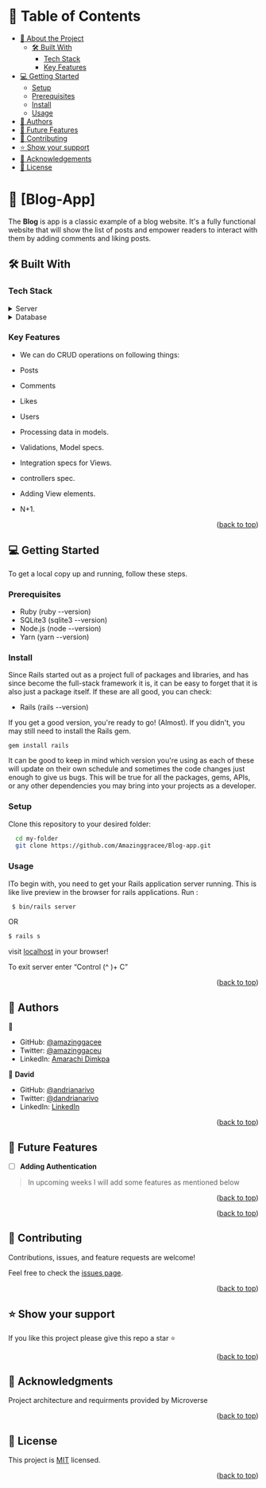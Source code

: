 <!-- TABLE OF CONTENTS -->

# 📗 Table of Contents

- [📖 About the Project](#about-project)
  - [🛠 Built With](#built-with)
    - [Tech Stack](#tech-stack)
    - [Key Features](#key-features)
- [💻 Getting Started](#getting-started)
  - [Setup](#setup)
  - [Prerequisites](#prerequisites)
  - [Install](#install)
  - [Usage](#usage)
- [👥 Authors](#authors)
- [🔭 Future Features](#future-features)
- [🤝 Contributing](#contributing)
- [⭐️ Show your support](#support)
- [🙏 Acknowledgements](#acknowledgements)
- [📝 License](#license)

<!-- PROJECT DESCRIPTION -->

# 📖 [Blog-App] <a name="about-project"></a>

The **Blog** is app is a classic example of a blog website. It's a fully functional website that will show the list of posts and empower readers to interact with them by adding comments and liking posts.

## 🛠 Built With <a name="built-with"></a>

### Tech Stack <a name="tech-stack"></a>

<details>
  <summary>Server</summary>
  <ul>
    <li><a href="https://www.ruby-lang.org/en/">Ruby</a></li>
    <li><a href="https://www.ruby-lang.org/en/">Ruby on Rails</a></li>
  </ul>
</details>

<details>
<summary>Database</summary>
  <ul>
    <li><a href="https://www.postgresql.org/">PostgreSQL</a></li>
  </ul>
</details>

<!-- Features -->

### Key Features <a name="key-features"></a>

- We can do CRUD operations on following things:

- Posts
- Comments
- Likes
- Users
- Processing data in models.
- Validations, Model specs.
- Integration specs for Views.
- controllers spec.
- Adding View elements.
- N+1.
<p align="right">(<a href="#readme-top">back to top</a>)</p>

<!-- LIVE DEMO -->


<!-- GETTING STARTED -->

## 💻 Getting Started <a name="getting-started"></a>

To get a local copy up and running, follow these steps.

### Prerequisites

- Ruby (ruby --version)
- SQLite3 (sqlite3 --version)
- Node.js (node --version)
- Yarn (yarn --version)

### Install

Since Rails started out as a project full of packages and libraries, and has since become the full-stack framework it is, it can be easy to forget that it is also just a package itself.
If these are all good, you can check:

- Rails (rails --version)

If you get a good version, you're ready to go! (Almost).
If you didn't, you may still need to install the Rails gem.

`gem install rails`

It can be good to keep in mind which version you're using as each of these will update on their own schedule and sometimes the code changes just enough to give us bugs. This will be true for all the packages, gems, APIs, or any other dependencies you may bring into your projects as a developer.


### Setup

Clone this repository to your desired folder:

```sh
  cd my-folder
  git clone https://github.com/Amazinggracee/Blog-app.git
```

### Usage

ITo begin with, you need to get your Rails application server running. This is like live preview in the browser for rails applications. Run :


```sh
 $ bin/rails server

```

OR

```sh
$ rails s

```

visit [localhost](http://localhost:3000/) in your browser!

To exit server enter “Control (^ )+ C”

<p align="right">(<a href="#readme-top">back to top</a>)</p>

<!-- AUTHORS -->

## 👥 Authors <a name="authors"></a>

👤

- GitHub: [@amazinggacee](https://github.com/Amazinggracee)
- Twitter: [@amazinggaceu](https://twitter.com/amazinggraceu)
- LinkedIn: [Amarachi Dimkpa](https://linkedin.com/in/amarachi-dimkpa)

👤 **David**

- GitHub: [@andrianarivo](https://github.com/andrianarivo)
- Twitter: [@dandrianarivo](https://twitter.com/dandrianarivo)
- LinkedIn: [LinkedIn](https://linkedin.com/in/andrianarivo)

<p align="right">(<a href="#readme-top">back to top</a>)</p>

<!-- FUTURE FEATURES -->

## 🔭 Future Features <a name="future-features"></a>
- [ ] **Adding Authentication**


> In upcoming weeks I will add some features as mentioned below



<p align="right">(<a href="#readme-top">back to top</a>)</p>

<p align="right">(<a href="#readme-top">back to top</a>)</p>

<!-- CONTRIBUTING -->

## 🤝 Contributing <a name="contributing"></a>

Contributions, issues, and feature requests are welcome!

Feel free to check the [issues page](../../issues/).

<p align="right">(<a href="#readme-top">back to top</a>)</p>

<!-- SUPPORT -->

## ⭐️ Show your support <a name="support"></a>

If you like this project please give this repo a star ⭐️

<p align="right">(<a href="#readme-top">back to top</a>)</p>

<!-- ACKNOWLEDGEMENTS -->

## 🙏 Acknowledgments <a name="acknowledgements"></a>

Project architecture and requirments provided by Microverse

<p align="right">(<a href="#readme-top">back to top</a>)</p>

<!-- LICENSE -->

## 📝 License <a name="license"></a>

This project is [MIT](./LICENSE) licensed.

<p align="right">(<a href="#readme-top">back to top</a>)</p>
